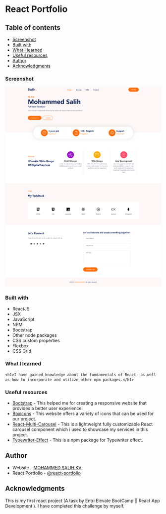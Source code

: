 # React Portfolio

## Table of contents

  - [Screenshot](#screenshot)
  - [Built with](#built-with)
  - [What I learned](#what-i-learned)
  - [Useful resources](#useful-resources)
- [Author](#author)
- [Acknowledgments](#acknowledgments)


### Screenshot

![](./Screenshots/react-portfolio_Desktop.png)


### Built with

- ReactJS
- JSX
- JavaScript
- NPM
- Bootstrap
- Other node packages
- CSS custom properties
- Flexbox
- CSS Grid

### What I learned

```
<h1>I have gained knowledge about the fundamentals of React, as well as how to incorporate and utilize other npm packages.</h1>
```

### Useful resources

- [Bootstrap](https://getbootstrap.com/) - This helped me for creating a responsive website that provides a better user experience.
- [Boxicons](https://boxicons.com/) - This website offers a variety of icons that can be used for our project.
- [React-Multi-Carousel](https://www.npmjs.com/package/react-multi-carousel) - This is a lightweight fully customizable React carousel component which i used to showcase my services in this project.
- [Typewriter-Effect](https://www.npmjs.com/package/typewriter-effect) - This is a npm package for Typewriter effect.


## Author

- Website - [MOHAMMED SALIH KV](https://github.com/salih-kv)
- React Portfolio - [@react-portfolio](https://salih-kv.github.io/react-portfolio/)

## Acknowledgments

This is my first react project (A task by Entri Elevate BootCamp || React App Development ). I have completed this challenge by myself.
